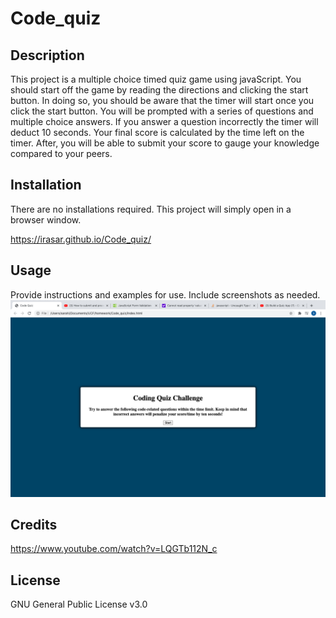 # Code_quiz

## Description 

This project is a multiple choice timed quiz game using javaScript. You should start off the game by reading the directions and clicking the start button. In doing so, you should be aware that the timer will start once you click the start button. You will be prompted with a series of questions and multiple choice answers. If you answer a question incorrectly the timer will deduct 10 seconds. Your final score is calculated by the time left on the timer. After, you will be able to submit your score to gauge your knowledge compared to your peers. 



## Installation

There are no installations required. This project will simply open in a browser window.

 https://irasar.github.io/Code_quiz/

## Usage 

Provide instructions and examples for use. Include screenshots as needed. 
![alt text](assets/quiz.png)

## Credits


https://www.youtube.com/watch?v=LQGTb112N_c


## License

GNU General Public License v3.0







